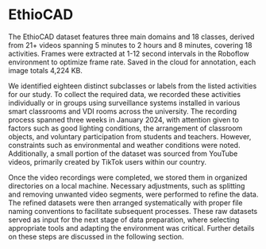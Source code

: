 # EthioCAD
The EthioCAD dataset features three main domains and 18 classes, derived from 21+ videos spanning 5 minutes to 2 hours and 8 minutes, covering 18 activities. Frames were extracted at 1-12 second intervals in the Roboflow environment to optimize frame rate. Saved in the cloud for annotation, each image totals 4,224 KB.

We identified eighteen distinct subclasses or labels from the listed activities for our study. To collect the required data, we recorded these activities individually or in groups using surveillance systems installed in various smart classrooms and VDI rooms across the university. The recording process spanned three weeks in January 2024, with attention given to factors such as good lighting conditions, the arrangement of classroom objects, and voluntary participation from students and teachers. However, constraints such as environmental and weather conditions were noted. Additionally, a small portion of the dataset was sourced from YouTube videos, primarily created by TikTok users within our country.

Once the video recordings were completed, we stored them in organized directories on a local machine. Necessary adjustments, such as splitting and removing unwanted video segments, were performed to refine the data. The refined datasets were then arranged systematically with proper file naming conventions to facilitate subsequent processes. These raw datasets served as input for the next stage of data preparation, where selecting appropriate tools and adapting the environment was critical. Further details on these steps are discussed in the following section.
